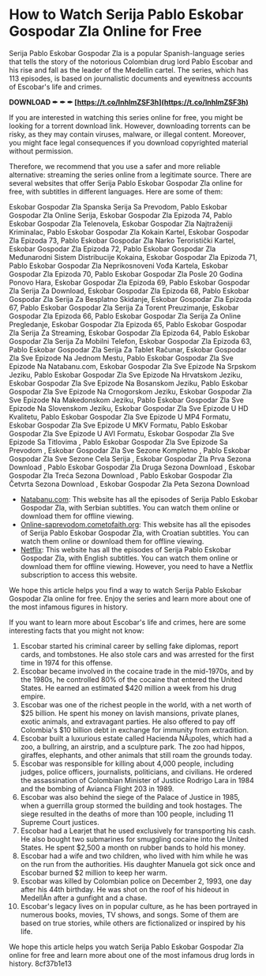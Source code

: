 # How to Watch Serija Pablo Eskobar Gospodar Zla Online for Free
 
Serija Pablo Eskobar Gospodar Zla is a popular Spanish-language series that tells the story of the notorious Colombian drug lord Pablo Escobar and his rise and fall as the leader of the Medellin cartel. The series, which has 113 episodes, is based on journalistic documents and eyewitness accounts of Escobar's life and crimes.
 
**DOWNLOAD ✒ ✒ ✒ [https://t.co/InhlmZSF3h](https://t.co/InhlmZSF3h)**


 
If you are interested in watching this series online for free, you might be looking for a torrent download link. However, downloading torrents can be risky, as they may contain viruses, malware, or illegal content. Moreover, you might face legal consequences if you download copyrighted material without permission.
 
Therefore, we recommend that you use a safer and more reliable alternative: streaming the series online from a legitimate source. There are several websites that offer Serija Pablo Eskobar Gospodar Zla online for free, with subtitles in different languages. Here are some of them:
 
Eskobar Gospodar Zla Spanska Serija Sa Prevodom,  Pablo Eskobar Gospodar Zla Online Serija,  Eskobar Gospodar Zla Epizoda 74,  Pablo Eskobar Gospodar Zla Telenovela,  Eskobar Gospodar Zla Najtraženiji Kriminalac,  Pablo Eskobar Gospodar Zla Kokain Kartel,  Eskobar Gospodar Zla Epizoda 73,  Pablo Eskobar Gospodar Zla Narko Teroristički Kartel,  Eskobar Gospodar Zla Epizoda 72,  Pablo Eskobar Gospodar Zla Međunarodni Sistem Distribucije Kokaina,  Eskobar Gospodar Zla Epizoda 71,  Pablo Eskobar Gospodar Zla Neprikosnoveni Vođa Kartela,  Eskobar Gospodar Zla Epizoda 70,  Pablo Eskobar Gospodar Zla Posle 20 Godina Ponovo Hara,  Eskobar Gospodar Zla Epizoda 69,  Pablo Eskobar Gospodar Zla Serija Za Download,  Eskobar Gospodar Zla Epizoda 68,  Pablo Eskobar Gospodar Zla Serija Za Besplatno Skidanje,  Eskobar Gospodar Zla Epizoda 67,  Pablo Eskobar Gospodar Zla Serija Za Torent Preuzimanje,  Eskobar Gospodar Zla Epizoda 66,  Pablo Eskobar Gospodar Zla Serija Za Online Pregledanje,  Eskobar Gospodar Zla Epizoda 65,  Pablo Eskobar Gospodar Zla Serija Za Streaming,  Eskobar Gospodar Zla Epizoda 64,  Pablo Eskobar Gospodar Zla Serija Za Mobilni Telefon,  Eskobar Gospodar Zla Epizoda 63,  Pablo Eskobar Gospodar Zla Serija Za Tablet Računar,  Eskobar Gospodar Zla Sve Epizode Na Jednom Mestu,  Pablo Eskobar Gospodar Zla Sve Epizode Na Natabanu.com,  Eskobar Gospodar Zla Sve Epizode Na Srpskom Jeziku,  Pablo Eskobar Gospodar Zla Sve Epizode Na Hrvatskom Jeziku,  Eskobar Gospodar Zla Sve Epizode Na Bosanskom Jeziku,  Pablo Eskobar Gospodar Zla Sve Epizode Na Crnogorskom Jeziku,  Eskobar Gospodar Zla Sve Epizode Na Makedonskom Jeziku,  Pablo Eskobar Gospodar Zla Sve Epizode Na Slovenskom Jeziku,  Eskobar Gospodar Zla Sve Epizode U HD Kvalitetu,  Pablo Eskobar Gospodar Zla Sve Epizode U MP4 Formatu,  Eskobar Gospodar Zla Sve Epizode U MKV Formatu,  Pablo Eskobar Gospodar Zla Sve Epizode U AVI Formatu,  Eskobar Gospodar Zla Sve Epizode Sa Titlovima ,  Pablo Eskobar Gospodar Zla Sve Epizode Sa Prevodom ,  Eskobar Gospodar Zla Sve Sezone Kompletno ,  Pablo Eskobar Gospodar Zla Sve Sezone Cela Serija ,  Eskobar Gospodar Zla Prva Sezona Download ,  Pablo Eskobar Gospodar Zla Druga Sezona Download ,  Eskobar Gospodar Zla Treća Sezona Download ,  Pablo Eskobar Gospodar Zla Četvrta Sezona Download ,  Eskobar Gospodar Zla Peta Sezona Download
 
- [Natabanu.com](https://www.natabanu.com/serija/eskobar-gospodar-zla.html): This website has all the episodes of Serija Pablo Eskobar Gospodar Zla, with Serbian subtitles. You can watch them online or download them for offline viewing.
- [Online-saprevodom.cometofaith.org](https://online-saprevodom.cometofaith.org/serija-online/43348-1/pablo-escobar-el-patron-del-mal-serija-online.html): This website has all the episodes of Serija Pablo Eskobar Gospodar Zla, with Croatian subtitles. You can watch them online or download them for offline viewing.
- [Netflix](https://www.netflix.com/title/70266689): This website has all the episodes of Serija Pablo Eskobar Gospodar Zla, with English subtitles. You can watch them online or download them for offline viewing. However, you need to have a Netflix subscription to access this website.

We hope this article helps you find a way to watch Serija Pablo Eskobar Gospodar Zla online for free. Enjoy the series and learn more about one of the most infamous figures in history.
  
If you want to learn more about Escobar's life and crimes, here are some interesting facts that you might not know:

1. Escobar started his criminal career by selling fake diplomas, report cards, and tombstones. He also stole cars and was arrested for the first time in 1974 for this offense.
2. Escobar became involved in the cocaine trade in the mid-1970s, and by the 1980s, he controlled 80% of the cocaine that entered the United States. He earned an estimated $420 million a week from his drug empire.
3. Escobar was one of the richest people in the world, with a net worth of $25 billion. He spent his money on lavish mansions, private planes, exotic animals, and extravagant parties. He also offered to pay off Colombia's $10 billion debt in exchange for immunity from extradition.
4. Escobar built a luxurious estate called Hacienda NÃ¡poles, which had a zoo, a bullring, an airstrip, and a sculpture park. The zoo had hippos, giraffes, elephants, and other animals that still roam the grounds today.
5. Escobar was responsible for killing about 4,000 people, including judges, police officers, journalists, politicians, and civilians. He ordered the assassination of Colombian Minister of Justice Rodrigo Lara in 1984 and the bombing of Avianca Flight 203 in 1989.
6. Escobar was also behind the siege of the Palace of Justice in 1985, when a guerrilla group stormed the building and took hostages. The siege resulted in the deaths of more than 100 people, including 11 Supreme Court justices.
7. Escobar had a Learjet that he used exclusively for transporting his cash. He also bought two submarines for smuggling cocaine into the United States. He spent $2,500 a month on rubber bands to hold his money.
8. Escobar had a wife and two children, who lived with him while he was on the run from the authorities. His daughter Manuela got sick once and Escobar burned $2 million to keep her warm.
9. Escobar was killed by Colombian police on December 2, 1993, one day after his 44th birthday. He was shot on the roof of his hideout in MedellÃ­n after a gunfight and a chase.
10. Escobar's legacy lives on in popular culture, as he has been portrayed in numerous books, movies, TV shows, and songs. Some of them are based on true stories, while others are fictionalized or inspired by his life.

We hope this article helps you watch Serija Pablo Eskobar Gospodar Zla online for free and learn more about one of the most infamous drug lords in history.
 8cf37b1e13
 
